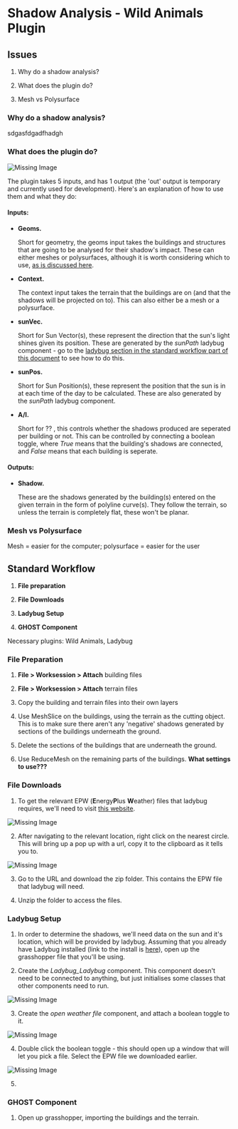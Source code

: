















































# Shadow Analysis - Wild Animals Plugin

## Issues

1. Why do a shadow analysis?

2. What does the plugin do?

3. Mesh vs Polysurface

### Why do a shadow analysis?

sdgasfdgadfhadgh


### What does the plugin do?

![Missing Image](images/GhostComponent.png)

The plugin takes 5 inputs, and has 1 output (the 'out' output is temporary and currently used for development). Here's an explanation of how to use them and what they do:

#### Inputs:

 - **Geoms.**
 
   Short for geometry, the geoms input takes the buildings and structures that are going to be analysed for their shadow's impact. These can either meshes or polysurfaces, although it is worth considering which to use, [as is discussed here](#meshpoly).

 - **Context.**
 
   The context input takes the terrain that the buildings are on (and that the shadows will be projected on to). This can also either be a mesh or a polysurface.


 - **sunVec.**
 
   Short for Sun Vector(s), these represent the direction that the sun's light shines given its position. These are generated by the *sunPath* ladybug component - go to the [ladybug section in the standard workflow part of this document](#ladybug) to see how to do this.


 - **sunPos.**
 
   Short for Sun Position(s), these represent the position that the sun is in at each time of the day to be calculated. These are also generated by the *sunPath* ladybug component.


 - **A/I.**
 
   Short for ?? , this controls whether the shadows produced are seperated per building or not. This can be controlled by connecting a boolean toggle, where *True* means that the building's shadows are connected, and *False* means that each building is seperate.

#### Outputs:
 
 - **Shadow.**
 
   These are the shadows generated by the building(s) entered on the given terrain in the form of polyline curve(s). They follow the terrain, so unless the terrain is completely flat, these won't be planar.


### <a name="meshpoly">Mesh vs Polysurface</a>

Mesh = easier for the computer; polysurface = easier for the user





## Standard Workflow

1. **File preparation**

2. **File Downloads**

3. **Ladybug Setup**

4. **GHOST Component**

Necessary plugins: Wild Animals, Ladybug


### File Preparation

1. **File > Worksession > Attach** building files

2. **File > Worksession > Attach** terrain files

3. Copy the building and terrain files into their own layers

4. Use MeshSlice on the buildings, using the terrain as the cutting object. This is to make sure there aren't any 'negative' shadows generated by sections of the buildings underneath the ground.

5. Delete the sections of the buildings that are underneath the ground.

6. Use ReduceMesh on the remaining parts of the buildings. **What settings to use???**


### File Downloads

1. To get the relevant EPW (**E**nergy**P**lus **W**eather) files that ladybug requires, we'll need to visit [this website](http://www.ladybug.tools/epwmap/).

![Missing Image](images/LadybugMap.png)

2. After navigating to the relevant location, right click on the nearest circle. This will bring up a pop up with a url, copy it to the clipboard as it tells you to.

![Missing Image](images/ladybugpopup.png)

3. Go to the URL and download the zip folder. This contains the EPW file that ladybug will need.

4. Unzip the folder to access the files.


### <a name="ladybug">Ladybug Setup</a> 

1. In order to determine the shadows, we'll need data on the sun and it's location, which will be provided by ladybug. Assuming that you already have Ladybug installed (link to the install is [here](http://www.food4rhino.com/app/ladybug-tools)), open up the grasshopper file that you'll be using.

2. Create the *Ladybug_Ladybug* component. This component doesn't need to be connected to anything, but just initialises some classes that other components need to run.

![Missing Image](images/ladybug_ladybug.png)

3. Create the *open weather file* component, and attach a boolean toggle to it.

![Missing Image](images/openEPW.png)

4. Double click the boolean toggle - this should open up a window that will let you pick a file. Select the EPW file we downloaded earlier.

![Missing Image](images/fileExplorer.png)

5. 

### GHOST Component

1. Open up grasshopper, importing the buildings and the terrain.










































































